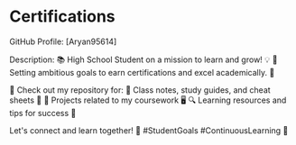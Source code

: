 # Certifications


GitHub Profile: [Aryan95614]

Description:
📚 High School Student on a mission to learn and grow! 💡
🎯 Setting ambitious goals to earn certifications and excel academically. 🌟

📝 Check out my repository for:
📓 Class notes, study guides, and cheat sheets 📖
📜 Projects related to my coursework 🖥️
🔍 Learning resources and tips for success 🧠

Let's connect and learn together! 🤝 #StudentGoals #ContinuousLearning 🚀
